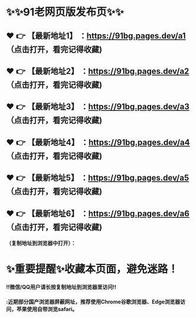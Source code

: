 # :sparkles::sparkles:91老网页版发布页:sparkles::sparkles:

 :heart: :point_right: 【最新地址1】 ：https://91bg.pages.dev/a1  （点击打开，看完记得收藏)
 ------
 :heart: :point_right: 【最新地址2】 ：https://91bg.pages.dev/a2  （点击打开，看完记得收藏)
 ------
 :heart: :point_right: 【最新地址3】 ：https://91bg.pages.dev/a3  （点击打开，看完记得收藏)
 ------
 :heart: :point_right: 【最新地址4】 ：https://91bg.pages.dev/a4  （点击打开，看完记得收藏)
 ------
 :heart: :point_right: 【最新地址5】 ：https://91bg.pages.dev/a5  （点击打开，看完记得收藏)
 ------
 :heart: :point_right: 【最新地址6】 ：https://91bg.pages.dev/a6 （点击打开，看完记得收藏)
 ------




#### （复制地址到浏览器中打开）：
# :sparkles:重要提醒:sparkles:收藏本页面，避免迷路！
#### ‼️微信/QQ用户请长按复制地址到浏览器里访问‼
#### :近期部分国产浏览器屏蔽网址，推荐使用Chrome谷歌浏览器、Edge浏览器访问，苹果使用自带浏览safari。
